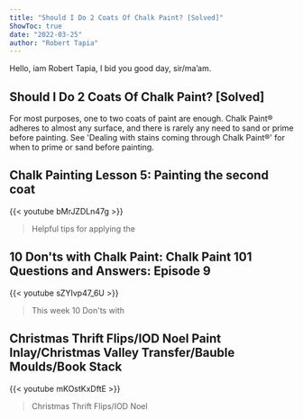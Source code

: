 ```yaml
---
title: "Should I Do 2 Coats Of Chalk Paint? [Solved]"
ShowToc: true 
date: "2022-03-25"
author: "Robert Tapia" 
---
```


Hello, iam Robert Tapia, I bid you good day, sir/ma’am.
## Should I Do 2 Coats Of Chalk Paint? [Solved]
For most purposes, one to two coats of paint are enough. Chalk Paint® adheres to almost any surface, and there is rarely any need to sand or prime before painting. See 'Dealing with stains coming through Chalk Paint®' for when to prime or sand before painting.

## Chalk Painting Lesson 5: Painting the second coat
{{< youtube bMrJZDLn47g >}}
>Helpful tips for applying the 

## 10 Don'ts with Chalk Paint: Chalk Paint 101 Questions and Answers: Episode 9
{{< youtube sZYIvp47_6U >}}
>This week 10 Don'ts with 

## Christmas Thrift Flips/IOD Noel Paint Inlay/Christmas Valley Transfer/Bauble Moulds/Book Stack
{{< youtube mKOstKxDftE >}}
>Christmas Thrift Flips/IOD Noel 

